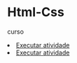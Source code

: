 # Html-Css
 curso
<li><a href="https://kllyqueiroz.github.io/Html-Css/Exercicios/Desafio">Executar atividade</a></li>
<li><a href="https://kllyqueiroz.github.io/Html-Css/Exercicios/Exe001">Executar atividade</a></li>
